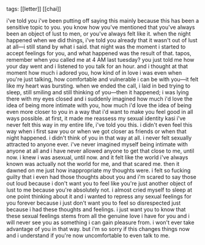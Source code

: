 tags: [[letter]] [[chai]]

i've told you i've been putting off saying this mainly because this has been a sensitive topic to you. you know how you've mentioned that you've always been an object of lust to men, or you've always felt like it. when the night happened when we did things, i've told you already that it wasn't out of lust at all—i still stand by what i said. that night was the moment i started to accept feelings for you, and what happened was the result of that. tapos, remember when you called me at 4 AM last tuesday? you just told me how your day went and i listened to you talk for an hour. and i thought at that moment how much i adored you, how kind of in love i was even when you're just talking, how comfortable and vulnerable i can be with you—it felt like my heart was bursting. when we ended the call, i laid in bed trying to sleep, still smiling and still thinking of you—then it happened; i was lying there with my eyes closed and i suddenly imagined how much i'd love the idea of being more intimate with you, how much i'd love the idea of being even more closer to you in a way that i'd want to make you feel good in all ways possible. at first, it made me reassess my sexual identity kasi i've never felt this way in my entire life, i've told you this. i didn't even feel this way when i first saw you or when we got closer as friends or when that night happened. i didn't think of you in that way at all. i never felt sexually attracted to anyone ever. i've never imagined myself being intimate with anyone at all and i have never allowed anyone to get that close to me, until now. i knew i was asexual, until now. and it felt like the world i've always known was actually not the world for me, and that scared me. then it dawned on me just how inappropriate my thoughts were. i felt so fucking guilty that i even had those thoughts about you and i'm scared to say those out loud because i don't want you to feel like you're just another object of lust to me because you're absolutely not. i almost cried myself to sleep at one point thinking about it and i wanted to repress any sexual feelings for you forever because i just don't want you to feel so disrespected just because i had these thoughts and feelings. i just want you to know that these sexual feelings stems from all the genuine love i have for you and i will never see you as something i can gain pleasure from. i won't ever take advantage of you in that way. but i'm so sorry if this changes things now and i understand if you're now uncomfortable to even talk to me.